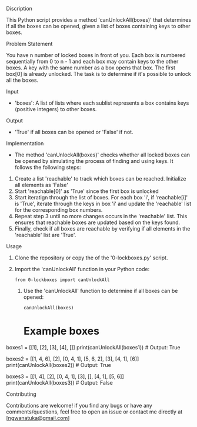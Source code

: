 Discription 

This Python script provides a method 'canUnlockAll(boxes)' that determines if all the boxes can be opened, given a list of boxes containing keys to other boxes.

Problem Statement

You have n number of locked boxes in front of you. Each box is numbered sequentially from 0 to n - 1 and each box may contain keys to the other boxes. A key with the same number as a box opens that box. The first box[0] is already unlocked. The task is to determine if it's possible to unlock all the boxes.

Input

- 'boxes': A list of lists where each sublist represents a box contains keys (positive integers) to other boxes.

Output

- 'True' if all boxes can be opened or 'False' if not.

Implementation

- The method 'canUnlockAll(boxes)' checks whether all locked boxes can be opened by simulating the process of finding and using keys. It follows the following steps:

1. Create a list 'reachable' to track which boxes can be reached. Initialize all elements as 'False'
2. Start 'reachable[0]' as 'True' since the first box is unlocked
3. Start iteratign through the list of boxes. For each box 'i', if 'reachable[i]' is 'True', iterate through the keys in box 'i' and update the 'reachable' list for the corresponding box numbers.
4. Repeat step 3 until no more changes occurs in the 'reachable' list. This ensures that reachable boxes are updated based on the keys found.
5. Finally, check if all boxes are reachable by verifying if all elements in the 'reachable' list are 'True'.

Usage

1. Clone the repository or copy the of the '0-lockboxes.py' script.
2. Import the 'canUnlockAll' function in your Python code:
    
    ```from 0-lockboxes import canUnlockAll```

    1. Use the 'canUnlockAll' function to determine if all boxes can be opened:
        
        ```canUnlockAll(boxes)```
    
        # Example boxes
boxes1 = [[1], [2], [3], [4], []]
print(canUnlockAll(boxes1))  # Output: True

boxes2 = [[1, 4, 6], [2], [0, 4, 1], [5, 6, 2], [3], [4, 1], [6]]
print(canUnlockAll(boxes2))  # Output: True

boxes3 = [[1, 4], [2], [0, 4, 1], [3], [], [4, 1], [5, 6]]
print(canUnlockAll(boxes3))  # Output: False

Contributing

Contributions are welcome! if you find any bugs or have any comments/questions, feel free to open an issue or contact me directly at [ngwanatuka@gmail.com]
